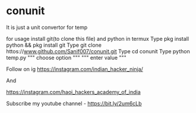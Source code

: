 # conunit

It is just a unit convertor for temp 

for usage install git(to clone this file) and python in termux
Type pkg install python && pkg install git
Type git clone httos://www.github.com/Sanif007/conunit.git
Type cd conunit
Type python temp.py
""" choose option """
""" enter value """

Follow on ig https://instagram.com/indian_hacker_ninja/

And 

https://instagram.com/haoi_hackers_academy_of_india

Subscribe my youtube channel - https://bit.ly/2um6cLb
